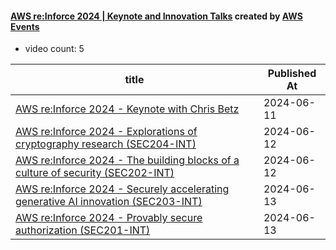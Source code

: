 

#### [AWS re:Inforce 2024 | Keynote and Innovation Talks](https://www.youtube.com/playlist?list=PL2yQDdvlhXf_-WuiG0HwlDSfKGzdRVItM) created by [AWS Events](https://www.youtube.com/channel/UCdoadna9HFHsxXWhafhNvKw)

* video count: 5 

| title                                                                                                                            | Published At |
| -------------------------------------------------------------------------------------------------------------------------------- | ------------ |
| [AWS re:Inforce 2024 - Keynote with Chris Betz](https://www.youtube.com/watch?v=skH3Q90llss)                                     | 2024-06-11   |
| [AWS re:Inforce 2024 - Explorations of cryptography research (SEC204-INT)](https://www.youtube.com/watch?v=KJIxCsispzo)          | 2024-06-12   |
| [AWS re:Inforce 2024 - The building blocks of a culture of security (SEC202-INT)](https://www.youtube.com/watch?v=ga4kaACFlJg)   | 2024-06-12   |
| [AWS re:Inforce 2024 - Securely accelerating generative AI innovation (SEC203-INT)](https://www.youtube.com/watch?v=S_4XflTsjZE) | 2024-06-13   |
| [AWS re:Inforce 2024 - Provably secure authorization (SEC201-INT)](https://www.youtube.com/watch?v=xPe_ddEnj4Q)                  | 2024-06-13   |